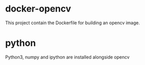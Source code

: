 # docker-opencv
This project contain the Dockerfile for building an opencv image.

# python
Python3, numpy and ipython are installed alongside opencv
